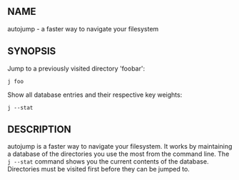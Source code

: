## NAME

autojump - a faster way to navigate your filesystem

## SYNOPSIS
Jump to a previously visited directory 'foobar':

    j foo

Show all database entries and their respective key weights:

    j --stat

## DESCRIPTION

autojump is a faster way to navigate your filesystem. It works by maintaining a
database of the directories you use the most from the command line. The `j
--stat` command shows you the current contents of the database. Directories must
be visited first before they can be jumped to.
